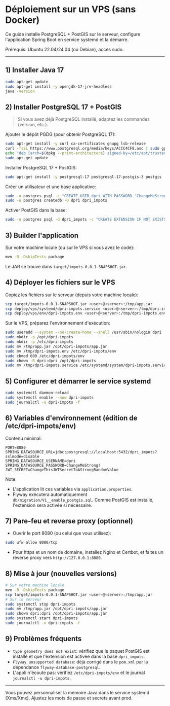 # Déploiement sur un VPS (sans Docker)

Ce guide installe PostgreSQL + PostGIS sur le serveur, configure l'application Spring Boot en service systemd et la démarre.

Prérequis: Ubuntu 22.04/24.04 (ou Debian), accès sudo.

---

## 1) Installer Java 17
```bash
sudo apt-get update
sudo apt-get install -y openjdk-17-jre-headless
java -version
```

## 2) Installer PostgreSQL 17 + PostGIS
> Si vous avez déjà PostgreSQL installé, adaptez les commandes (version, etc.).

Ajouter le dépôt PGDG (pour obtenir PostgreSQL 17):
```bash
sudo apt-get install -y curl ca-certificates gnupg lsb-release
curl -fsSL https://www.postgresql.org/media/keys/ACCC4CF8.asc | sudo gpg --dearmor -o /etc/apt/trusted.gpg.d/postgresql.gpg
echo "deb [arch=$(dpkg --print-architecture) signed-by=/etc/apt/trusted.gpg.d/postgresql.gpg] http://apt.postgresql.org/pub/repos/apt $(lsb_release -cs)-pgdg main" | sudo tee /etc/apt/sources.list.d/pgdg.list
sudo apt-get update
```
Installer PostgreSQL 17 + PostGIS:
```bash
sudo apt-get install -y postgresql-17 postgresql-17-postgis-3 postgis
```

Créer un utilisateur et une base applicative:
```bash
sudo -u postgres psql -c "CREATE USER dpri WITH PASSWORD 'ChangeMeStrong!';"
sudo -u postgres createdb -O dpri dpri_impots
```

Activer PostGIS dans la base:
```bash
sudo -u postgres psql -d dpri_impots -c "CREATE EXTENSION IF NOT EXISTS postgis;"
```

## 3) Builder l'application
Sur votre machine locale (ou sur le VPS si vous avez le code):
```bash
mvn -B -DskipTests package
```
Le JAR se trouve dans `target/impots-0.0.1-SNAPSHOT.jar`.

## 4) Déployer les fichiers sur le VPS
Copiez les fichiers sur le serveur (depuis votre machine locale):
```bash
scp target/impots-0.0.1-SNAPSHOT.jar <user>@<server>:/tmp/app.jar
scp deploy/vps/systemd/dpri-impots.service <user>@<server>:/tmp/dpri-impots.service
scp deploy/vps/env/dpri-impots.env <user>@<server>:/tmp/dpri-impots.env
```

Sur le VPS, préparez l'environnement d'exécution:
```bash
sudo useradd --system --no-create-home --shell /usr/sbin/nologin dpri || true
sudo mkdir -p /opt/dpri-impots
sudo mkdir -p /etc/dpri-impots
sudo mv /tmp/app.jar /opt/dpri-impots/app.jar
sudo mv /tmp/dpri-impots.env /etc/dpri-impots/env
sudo chmod 600 /etc/dpri-impots/env
sudo chown -R dpri:dpri /opt/dpri-impots
sudo mv /tmp/dpri-impots.service /etc/systemd/system/dpri-impots.service
```

## 5) Configurer et démarrer le service systemd
```bash
sudo systemctl daemon-reload
sudo systemctl enable --now dpri-impots
sudo journalctl -u dpri-impots -f
```

## 6) Variables d'environnement (édition de /etc/dpri-impots/env)
Contenu minimal:
```
PORT=8080
SPRING_DATASOURCE_URL=jdbc:postgresql://localhost:5432/dpri_impots?sslmode=disable
SPRING_DATASOURCE_USERNAME=dpri
SPRING_DATASOURCE_PASSWORD=ChangeMeStrong!
JWT_SECRET=ChangeThisJWTSecretToAStrongRandomValue
```

Note:
- L'application lit ces variables via `application.properties`.
- Flyway exécutera automatiquement `db/migration/V1__enable_postgis.sql`. Comme PostGIS est installé, l'extension sera activée si nécessaire.

## 7) Pare-feu et reverse proxy (optionnel)
- Ouvrir le port 8080 (ou celui que vous utilisez):
```bash
sudo ufw allow 8080/tcp
```
- Pour https et un nom de domaine, installez Nginx et Certbot, et faites un reverse proxy vers `http://127.0.0.1:8080`.

## 8) Mise à jour (nouvelles versions)
```bash
# Sur votre machine locale
mvn -B -DskipTests package
scp target/impots-0.0.1-SNAPSHOT.jar <user>@<server>:/tmp/app.jar
# Sur le serveur
sudo systemctl stop dpri-impots
sudo mv /tmp/app.jar /opt/dpri-impots/app.jar
sudo chown dpri:dpri /opt/dpri-impots/app.jar
sudo systemctl start dpri-impots
sudo journalctl -u dpri-impots -f
```

## 9) Problèmes fréquents
- `type geometry does not exist`: vérifiez que le paquet PostGIS est installé et que l'extension est activée dans la base `dpri_impots`.
- `Flyway unsupported database`: déjà corrigé dans le `pom.xml` par la dépendance `flyway-database-postgresql`.
- L'appli n'écoute pas: vérifiez `/etc/dpri-impots/env` et le journal `journalctl -u dpri-impots`.

---

Vous pouvez personnaliser la mémoire Java dans le service systemd (Xms/Xmx). Ajustez les mots de passe et secrets avant prod.
